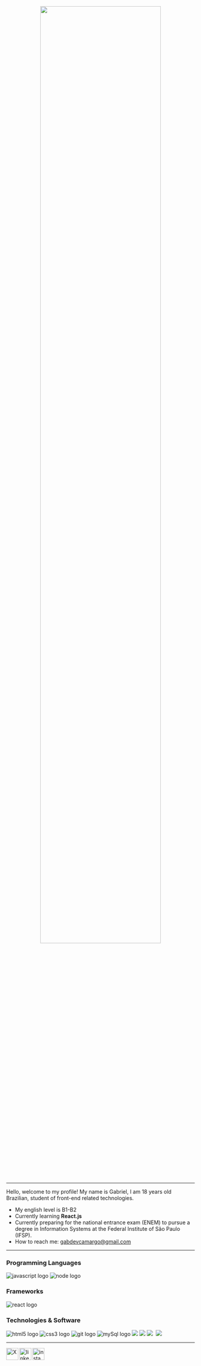 

<div align="center">
<img src="https://etc.usf.edu/clipart/46100/46157/46157_cat_banner_lg.gif"  width='80%' height="auto"</img>
</div>

---

<p align="left">Hello, welcome to my profile! My name is Gabriel, I am 18 years old Brazilian, student of front-end related technologies.</p>


- My english level is B1-B2
- Currently learning **React.js**
- Currently preparing for the national entrance exam (ENEM) to pursue a degree in Information Systems at the Federal Institute of São Paulo (IFSP).
- How to reach me: <a href='mailto:gabdevcamargo@gmail.com' target='_blank'>gabdevcamargo@gmail.com</a>

---

<h3 height='10' align="left">Programming Languages</h2>
<div>
<img src="https://img.shields.io/badge/JavaScript-F7DF1E?logo=javascript&logoColor=black&style=for-the-badge" height="auto" alt="javascript logo"  />
<img src="https://img.shields.io/badge/node.js-6DA55F?style=for-the-badge&logo=node.js&logoColor=white" height="auto" alt="node logo"  />
</div>


<h3 align="left">Frameworks</h2>
<div>
  <img src="https://img.shields.io/badge/React-61DAFB?logo=react&logoColor=black&style=for-the-badge" height="auto" alt="react logo"/>
</div>

<h3 align='left'>Technologies & Software</h3>

<div>
<img src="https://img.shields.io/badge/html5-%23E34F26.svg?style=for-the-badge&logo=html5&logoColor=white" height="auto" alt="html5 logo"  />
<img src="https://img.shields.io/badge/css3-%231572B6.svg?style=for-the-badge&logo=css3&logoColor=white" height="auto" alt="css3 logo"  />
<img src="https://img.shields.io/badge/git-%23F05033.svg?style=for-the-badge&logo=git&logoColor=white" height="auto" alt="git logo"  />
<img src="https://img.shields.io/badge/mysql-4479A1.svg?style=for-the-badge&logo=mysql&logoColor=white" height="auto" alt="mySql logo"  />
<img height='auto' src='https://img.shields.io/badge/Visual%20Studio%20Code-0078d7.svg?style=for-the-badge&logo=visual-studio-code&logoColor=white)'>
<img src='https://img.shields.io/badge/adobe%20photoshop-%2331A8FF.svg?style=for-the-badge&logo=adobe%20photoshop&logoColor=white' height='auto'>
<img src='https://img.shields.io/badge/ClipStudioPaint-%23CFD3D3.svg?style=for-the-badge&logo=ClipStudioPaint&logoColor=white' height='auto'>&nbsp;
<img src='https://img.shields.io/badge/Notion-%23000000.svg?style=for-the-badge&logo=notion&logoColor=white' height='auto'>
</div>

---

<div>
<a href="https://x.com/gabiigolaco">
  <img height="32" align="left" alt="X" src="https://assets.streamlinehq.com/image/private/w_300,h_300,ar_1/f_auto/v1/icons/logos/x-jvgvt5gje92oz29ez4fgd.png/x-0muuxjzgzvtlpaduv3p4k2s.png?_a=DAJFJtWIZAAC" />
</a>
<a href="https://www.linkedin.com/in/gabriel-camargo-9ab5492b2/">
  <img height="32" align="left" alt="linkedin" src="https://upload.wikimedia.org/wikipedia/commons/thumb/8/81/LinkedIn_icon.svg/2048px-LinkedIn_icon.svg.png" />
</a>
<a href="https://www.instagram.com/gabieizin/?hl=en">
  <img height="32" align="left" alt="instagram" src="https://upload.wikimedia.org/wikipedia/commons/thumb/a/a5/Instagram_icon.png/2048px-Instagram_icon.png" />
</a>
</div>



